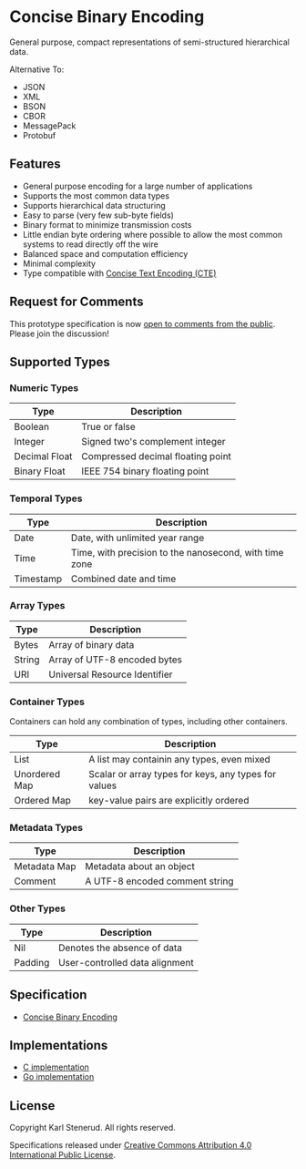 Concise Binary Encoding
=======================

General purpose, compact representations of semi-structured hierarchical data.

Alternative To:

* JSON
* XML
* BSON
* CBOR
* MessagePack
* Protobuf



Features
--------

  * General purpose encoding for a large number of applications
  * Supports the most common data types
  * Supports hierarchical data structuring
  * Easy to parse (very few sub-byte fields)
  * Binary format to minimize transmission costs
  * Little endian byte ordering where possible to allow the most common systems to read directly off the wire
  * Balanced space and computation efficiency
  * Minimal complexity
  * Type compatible with [Concise Text Encoding (CTE)](https://github.com/kstenerud/concise-text-encoding/blob/master/cte-specification.md)



Request for Comments
--------------------

This prototype specification is now [open to comments from the public](request-for-comments.md). Please join the discussion!



Supported Types
---------------


### Numeric Types

| Type          | Description                                            |
| ------------- | ------------------------------------------------------ |
| Boolean       | True or false                                          |
| Integer       | Signed two's complement integer                        |
| Decimal Float | Compressed decimal floating point                      |
| Binary Float  | IEEE 754 binary floating point                         |


### Temporal Types

| Type          | Description                                            |
| ------------- | ------------------------------------------------------ |
| Date          | Date, with unlimited year range                        |
| Time          | Time, with precision to the nanosecond, with time zone |
| Timestamp     | Combined date and time                                 |


### Array Types

| Type          | Description                                            |
| ------------- | ------------------------------------------------------ |
| Bytes         | Array of binary data                                   |
| String        | Array of UTF-8 encoded bytes                           |
| URI           | Universal Resource Identifier                          |


### Container Types

Containers can hold any combination of types, including other containers.

| Type          | Description                                            |
| ------------- | ------------------------------------------------------ |
| List          | A list may containin any types, even mixed             |
| Unordered Map | Scalar or array types for keys, any types for values   |
| Ordered Map   | key-value pairs are explicitly ordered                 |


### Metadata Types

| Type          | Description                                            |
| ------------- | ------------------------------------------------------ |
| Metadata Map  | Metadata about an object                               |
| Comment       | A UTF-8 encoded comment string                         |


### Other Types

| Type          | Description                                            |
| ------------- | ------------------------------------------------------ |
| Nil           | Denotes the absence of data                            |
| Padding       | User-controlled data alignment                         |



Specification
-------------

 * [Concise Binary Encoding](cbe-specification.md)



Implementations
---------------

* [C implementation](https://github.com/kstenerud/c-cbe)
* [Go implementation](https://github.com/kstenerud/go-cbe)



License
-------

Copyright Karl Stenerud. All rights reserved.

Specifications released under [Creative Commons Attribution 4.0 International Public License](LICENSE.md).

